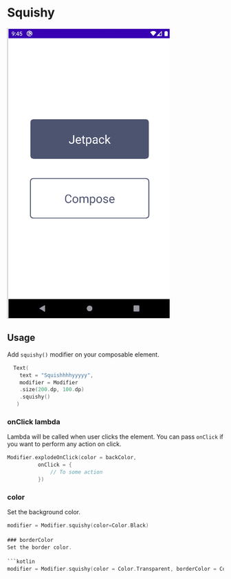 # Squishy

![animation](https://github.com/KothamireNarendra/Squishy/blob/main/Squishy.gif)

## Usage

Add `squishy()` modifier on your composable element.

```kotlin
  Text(
    text = "Squishhhhyyyyy",
    modifier = Modifier
    .size(200.dp, 100.dp)
    .squishy()
   )
```

### onClick lambda
Lambda will be called when user clicks the element. You can pass `onClick` if you want to perform any action on click.

```kotlin
Modifier.explodeOnClick(color = backColor,
          onClick = {
              // To some action
          })
```

### color
Set the background color.

```kotlin
modifier = Modifier.squishy(color=Color.Black)

### borderColor
Set the border color.

```kotlin
modifier = Modifier.squishy(color = Color.Transparent, borderColor = Color.Black)
